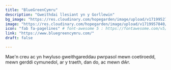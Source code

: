 ```yaml
---
title: "BlueGreenCymru"
description: "Gweithdai llesiant yn y Gorllewin"
bg_image: "https://res.cloudinary.com/hopegarden/image/upload/v1719952740/title-poppy.webp"
image: "https://res.cloudinary.com/hopegarden/image/upload/v1719957840/bluegreencymru.webp"
icon: "fab fa-pagelines" # font-awesome 5 : https://fontawesome.com/v5/search
link: "https://www.bluegreencymru.com/"
draft: false

---
```


Mae'n creu ac yn hwyluso gweithgareddau pwrpasol mewn coetiroedd, mewn gerddi cymunedol, ar y traeth, dan do, ac mewn dŵr.
